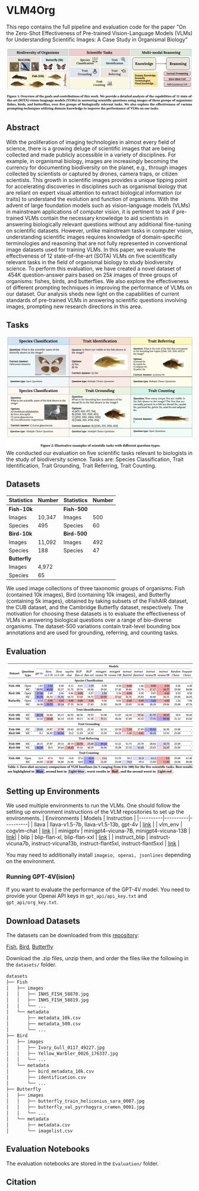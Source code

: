 # VLM4Org

This repo contains the full pipeline and evaluation code for the paper "On the Zero-Shot Effectiveness of Pre-trained Vision-Language Models (VLMs) for Understanding Scientific Images: A Case Study in Organismal Biology"

![Alt text](assests/fig1.png)

## Abstract
With the proliferation of imaging technologies in almost every field of science, there is a growing deluge of scientific images that are being collected and made publicly accessible in a variety of disciplines. For example, in organismal biology, images are increasingly becoming the currency for documenting biodiversity on the planet, e.g., through images collected by scientists or captured by drones, camera traps, or citizen scientists.  This growth in scientific images provides a unique tipping point for accelerating discoveries in disciplines such as organismal biology that are reliant on expert visual attention to extract biological information (or traits) to understand the evolution and function of organisms.
With the advent of large foundation models such as vision-language models (VLMs) in mainstream applications of computer vision, it is pertinent to ask if pre-trained VLMs contain the necessary knowledge to aid scientists in answering biologically relevant questions without any additional fine-tuning on scientific datasets. However, unlike mainstream tasks in computer vision, understanding scientific images requires knowledge of domain-specific  terminologies  and reasoning that are not fully represented in conventional image datasets used for training VLMs. In this paper, we evaluate the effectiveness of 12 state-of-the-art (SOTA) VLMs on five scientifically relevant tasks in the field of organismal biology to study biodiversity science. To perform this evaluation, we have created a novel dataset of $~454K$ question-answer pairs based on $25k$ images of three  groups of organisms: fishes, birds, and butterflies. We also explore the effectiveness of different prompting techniques in improving the performance of VLMs on our dataset. Our analysis sheds new light on the capabilities of current standards of pre-trained VLMs in answering scientific questions involving images, prompting new research directions in this area.


## Tasks
![Alt text](assests/tasks.png)
We conducted our evaluation on five scientific tasks relevant to biologists in the study of biodiversity science. Tasks are: Species Classification, Trait Identification, Trait Grounding, Trait Referring, Trait Counting.

## Datasets
| Statistics | Number | Statistics | Number |
|----------|----------|----------|----------|
| **Fish-10k**| | **Fish-500** | |
|Images | 10,347 | Images | 500 |
|Species | 495 | Species | 60 | 
| **Bird-10k** | |**Bird-500** | |
|Images | 11,092 | Images | 492 |
|Species | 188 | Species | 47 |
| **Butterfly** | | | |
|Images | 4,972 |  | | |
|Species | 65 | | | |

We used image collections of three taxonomic groups of organisms: Fish (contained 10k images), Bird (containing 10k images), and Butterfly (containing 5k images), obtained by taking subsets of the FishAIR dataset, the CUB dataset, and the Cambridge Butterfly dataset, respectively. The motivation for choosing these datasets is to evaluate the effectiveness of VLMs in answering biological questions over a range of bio-diverse organisms.
The dataset-500 variations contain trait-level bounding box annotations and are used for grounding, referring, and counting tasks.

## Evaluation

![Alt text](assests/results.png)

## Setting up Environments
We used multiple environments to run the VLMs. One should follow the setting up environment instructions of the VLM repositories to set up the environments.
| Environments | Models | Instruction |
|----------|----------|----------|
| llava | llava-v1.5-7b, llava-v1.5-13b, gpt-4v | [link](https://github.com/haotian-liu/LLaVA?tab=readme-ov-file#install) |
| vlm_env | cogvlm-chat | [link](https://github.com/THUDM/CogVLM?tab=readme-ov-file#option-2deploy-cogvlm--cogagent-by-yourself) |
| minigptv | minigpt4-vicuna-7B, minigpt4-vicuna-13B | [link](https://github.com/Vision-CAIR/MiniGPT-4?tab=readme-ov-file#installation)|
| blip | blip-flan-xl, blip-flan-xxl | [link](https://github.com/salesforce/BLIP?tab=readme-ov-file#blip-bootstrapping-language-image-pre-training-for-unified-vision-language-understanding-and-generation) |
| instruct_blip | instruct-vicuna7b, instruct-vicuna13b, instruct-flant5xl, instruct-flant5xxl | [link](https://github.com/salesforce/LAVIS/blob/main/projects/instructblip/README.md#install-from-source) |

You may need to additionally install ```imageio, openai, jsonlines``` depending on the environment. 

### Running GPT-4V(ision)
If you want to evaluate the performance of the GPT-4V model. You need to provide your Openai API keys in ```gpt_api/api_key.txt``` and ```gpt_api/org_key.txt```.

## Download Datasets
The datasets can be downloaded from this [repository](https://osf.io/k2sp9/): 

[Fish](https://osf.io/k2sp9/files/osfstorage/65cd520cb018b60150213451), 
[Bird](https://osf.io/k2sp9/files/osfstorage/65cd5205b74cac0161836e87), 
[Butterfly](https://osf.io/k2sp9/files/osfstorage/65cd51dc6d0cb8015c1a9624)

Download the .zip files, unzip them, and order the files like the following in the ```datasets/``` folder.

```
datasets
├── Fish
│   ├── images
│   │   ├── INHS_FISH_58870.jpg
│   │   ├── INHS_FISH_58819.jpg
│   │   └── ...
│   └── metadata
│       ├── metadata_10k.csv
│       ├── metadata_500.csv
│       └── ...
├── Bird
│   ├── images
│   │   ├── Ivory_Gull_0117_49227.jpg
│   │   ├── Yellow_Warbler_0026_176337.jpg
│   │   └── ...
│   └── metadata
│       ├── bird_metadata_10k.csv
│       ├── identification.csv
│       └── ...
├── Butterfly
│   ├── images
│   │   ├── butterfly_train_heliconius_sara_0007.jpg
│   │   ├── butterfly_val_pyrrhogyra_cramen_0001.jpg
│   │   └── ...
│   └── metadata
│       ├── metadata.csv
│       └── imagelist.csv
```


## Evaluation Notebooks
The evaluation notebooks are stored in the ```Evaluation/``` folder.


## Citation


